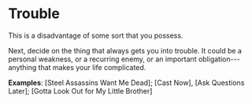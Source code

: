 # Trouble

This is a disadvantage of some sort that you possess.

Next, decide on the thing that always gets you into trouble. It could be a personal weakness, or a recurring enemy, or an important obligation---anything that makes your life complicated.

**Examples**: [Steel Assassins Want Me Dead]; [Cast Now], [Ask Questions Later]; [Gotta Look Out for My Little Brother]
